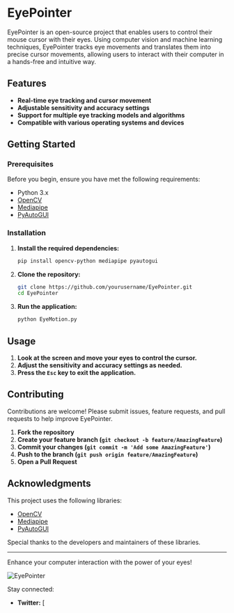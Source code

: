 # EyePointer

EyePointer is an open-source project that enables users to control their mouse cursor with their eyes. Using computer vision and machine learning techniques, EyePointer tracks eye movements and translates them into precise cursor movements, allowing users to interact with their computer in a hands-free and intuitive way.

## Features

- **Real-time eye tracking and cursor movement**
- **Adjustable sensitivity and accuracy settings**
- **Support for multiple eye tracking models and algorithms**
- **Compatible with various operating systems and devices**

## Getting Started

### Prerequisites

Before you begin, ensure you have met the following requirements:

- Python 3.x
- [OpenCV](https://opencv.org/)
- [Mediapipe](https://mediapipe.dev/)
- [PyAutoGUI](https://pyautogui.readthedocs.io/en/latest/)

### Installation

1. **Install the required dependencies:**

    ```bash
    pip install opencv-python mediapipe pyautogui
    ```

2. **Clone the repository:**

    ```bash
    git clone https://github.com/yourusername/EyePointer.git
    cd EyePointer
    ```

3. **Run the application:**

    ```bash
    python EyeMotion.py
    ```

## Usage

1. **Look at the screen and move your eyes to control the cursor.**
2. **Adjust the sensitivity and accuracy settings as needed.**
3. **Press the `Esc` key to exit the application.**

## Contributing

Contributions are welcome! Please submit issues, feature requests, and pull requests to help improve EyePointer.

1. **Fork the repository**
2. **Create your feature branch (`git checkout -b feature/AmazingFeature`)**
3. **Commit your changes (`git commit -m 'Add some AmazingFeature'`)**
4. **Push to the branch (`git push origin feature/AmazingFeature`)**
5. **Open a Pull Request**

## Acknowledgments

This project uses the following libraries:

- [OpenCV](https://opencv.org/)
- [Mediapipe](https://mediapipe.dev/)
- [PyAutoGUI](https://pyautogui.readthedocs.io/en/latest/)

Special thanks to the developers and maintainers of these libraries.

---

Enhance your computer interaction with the power of your eyes!

![EyePointer](path_to_your_image.png)

Stay connected:
- **Twitter:** [
